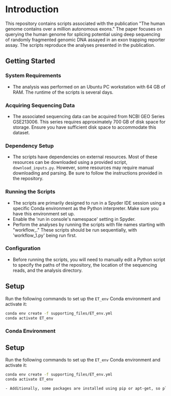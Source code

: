 # Introduction

This repository contains scripts associated with the publication "The human genome contains over a million autonomous exons." The paper focuses on querying the human genome for splicing potential using deep sequencing of randomly fragmented genomic DNA assayed in an exon trapping reporter assay. The scripts reproduce the analyses presented in the publication.

## Getting Started

### System Requirements

- The analysis was performed on an Ubuntu PC workstation with 64 GB of RAM. The runtime of the scripts is several days.

### Acquiring Sequencing Data

- The associated sequencing data can be acquired from NCBI GEO Series GSE213006. This series requires approximately 700 GB of disk space for storage. Ensure you have sufficient disk space to accommodate this dataset.

### Dependency Setup

- The scripts have dependencies on external resources. Most of these resources can be downloaded using a provided script, `download_inputs.py`. However, some resources may require manual downloading and parsing. Be sure to follow the instructions provided in the repository.

### Running the Scripts

- The scripts are primarily designed to run in a Spyder IDE session using a specific Conda environment as the Python interpreter. Make sure you have this environment set up.
- Enable the 'run in console's namespace' setting in Spyder.
- Perform the analyses by running the scripts with file names starting with "workflow_." These scripts should be run sequentially, with 'workflow_1.py' being run first.

### Configuration

- Before running the scripts, you will need to manually edit a Python script to specify the paths of the repository, the location of the sequencing reads, and the analysis directory.

## Setup

Run the following commands to set up the `ET_env` Conda environment and activate it:

```bash
conda env create -f supporting_files/ET_env.yml
conda activate ET_env
```


### Conda Environment

## Setup

Run the following commands to set up the `ET_env` Conda environment and activate it:

```bash
conda env create -f supporting_files/ET_env.yml
conda activate ET_env

- Additionally, some packages are installed using pip or apt-get, so please follow the installation instructions provided in the repository.


